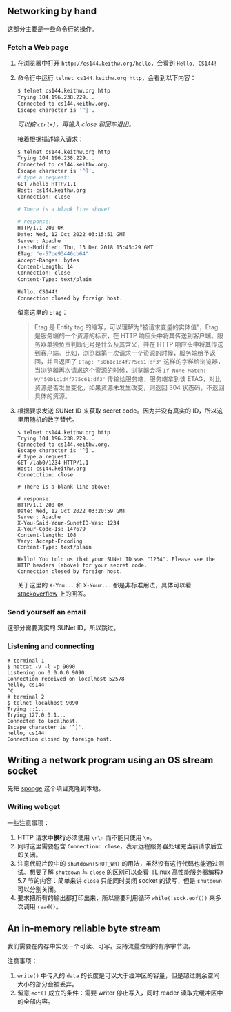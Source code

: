 ## Networking by hand

这部分主要是一些命令行的操作。

### Fetch a Web page

1. 在浏览器中打开 `http://cs144.keithw.org/hello`，会看到 `Hello, CS144!`

2. 命令行中运行 `telnet cs144.keithw.org http`，会看到以下内容：

    ```bash
    $ telnet cs144.keithw.org http
    Trying 104.196.238.229...
    Connected to cs144.keithw.org.
    Escape character is '^]'.
    ```

    *可以按 `ctrl+]`，再输入 close 和回车退出。*

    接着根据描述输入请求：

    ```bash
    $ telnet cs144.keithw.org http
    Trying 104.196.238.229...
    Connected to cs144.keithw.org.
    Escape character is '^]'.
    # type a request:
    GET /hello HTTP/1.1
    Host: cs144.keithw.org
    Connection: close
    
    # There is a blank line above!
    
    # response:
    HTTP/1.1 200 OK
    Date: Wed, 12 Oct 2022 03:15:51 GMT
    Server: Apache
    Last-Modified: Thu, 13 Dec 2018 15:45:29 GMT
    ETag: "e-57ce93446cb64"
    Accept-Ranges: bytes
    Content-Length: 14
    Connection: close
    Content-Type: text/plain
    
    Hello, CS144!
    Connection closed by foreign host.
    ```

    留意这里的 `ETag`：

    > Etag 是 Entity tag 的缩写，可以理解为“被请求变量的实体值”，Etag 是服务端的一个资源的标识，在 HTTP 响应头中将其传送到客户端。服务器单独负责判断记号是什么及其含义，并在 HTTP 响应头中将其传送到客户端。比如，浏览器第一次请求一个资源的时候，服务端给予返回，并且返回了 `ETag: "50b1c1d4f775c61:df3"` 这样的字样给浏览器，当浏览器再次请求这个资源的时候，浏览器会将 `If-None-Match: W/"50b1c1d4f775c61:df3"` 传输给服务端，服务端拿到该 ETAG，对比资源是否发生变化，如果资源未发生改变，则返回 304 状态码，不返回具体的资源。

3. 根据要求发送 SUNet ID 来获取 secret code。因为并没有真实的 ID，所以这里用随机的数字替代。

    ```
    $ telnet cs144.keithw.org http
    Trying 104.196.238.229...
    Connected to cs144.keithw.org.
    Escape character is '^]'.
    # type a request:
    GET /lab0/1234 HTTP/1.1
    Host: cs144.keithw.org
    Connetction: close
    
    # There is a blank line above!
    
    # response:
    HTTP/1.1 200 OK
    Date: Wed, 12 Oct 2022 03:20:59 GMT
    Server: Apache
    X-You-Said-Your-SunetID-Was: 1234
    X-Your-Code-Is: 147679
    Content-length: 108
    Vary: Accept-Encoding
    Content-Type: text/plain
    
    Hello! You told us that your SUNet ID was "1234". Please see the HTTP headers (above) for your secret code.
    Connection closed by foreign host.
    ```

    关于这里的 `X-You...` 和 `X-Your...` 都是非标准用法，具体可以看 [stackoverflow](https://stackoverflow.com/questions/1810915/is-safe-to-use-x-header-in-a-http-response) 上的回答。

### Send yourself an email

这部分需要真实的 SUNet ID，所以跳过。

### Listening and connecting

```
# terminal 1
$ netcat -v -l -p 9090
Listening on 0.0.0.0 9090
Connection received on localhost 52578
hello, cs144!
^C
# terminal 2
$ telnet localhost 9090
Trying ::1...
Trying 127.0.0.1...
Connected to localhost.
Escape character is '^]'.
hello, cs144!
Connection closed by foreign host.
```

## Writing a network program using an OS stream socket

先把 [sponge](https://github.com/cs144/sponge) 这个项目克隆到本地。

### Writing webget

一些注意事项：

1. HTTP 请求中**换行**必须使用 `\r\n` 而不能只使用 `\n`。
2. 同时这里需要包含 `Connection: close`，表示远程服务器处理完当前请求后立即关闭。
3. 注意代码片段中的 `shutdown(SHUT_WR)` 的用法，虽然没有这行代码也能通过测试。想要了解 `shutdown` 与 `close` 的区别可以查看《Linux 高性能服务器编程》5.7 节的内容：简单来讲 `close` 只能同时关闭 socket 的读写，但是 `shutdown` 可以分别关闭。
4. 要求把所有的输出都打印出来，所以需要利用循环 `while(!sock.eof())` 来多次调用 `read()`。

## An in-memory reliable byte stream

我们需要在内存中实现一个可读、可写，支持流量控制的有序字节流。

注意事项：

1. `write()` 中传入的 `data` 的长度是可以大于缓冲区的容量，但是超过剩余空间大小的部分会被丢弃。
2. 留意 `eof()` 成立的条件：需要 writer 停止写入，同时 reader 读取完缓冲区中的全部内容。